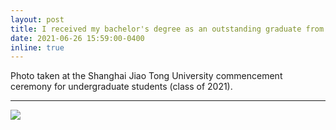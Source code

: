 ```yaml
---
layout: post
title: I received my bachelor's degree as an outstanding graduate from SJTU!
date: 2021-06-26 15:59:00-0400
inline: true
---
```


Photo taken at the Shanghai Jiao Tong University commencement ceremony for undergraduate students (class of 2021).

***

<div class="row mt-3">
    <div class="col-sm mt-3 mt-md-0">
        <img class="img-fluid rounded z-depth-1" src="{{ site.baseurl }}/assets/img/sjtu_commencement.jpg" data-zoomable>
    </div>
</div>
